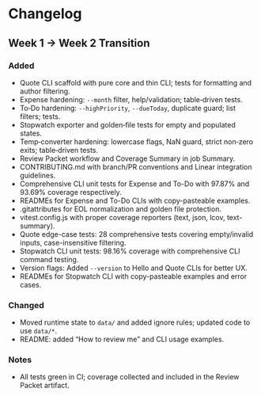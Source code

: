 # Changelog

## Week 1 → Week 2 Transition

### Added
- Quote CLI scaffold with pure core and thin CLI; tests for formatting and author filtering.
- Expense hardening: `--month` filter, help/validation; table‑driven tests.
- To‑Do hardening: `--highPriority`, `--dueToday`, duplicate guard; list filters; tests.
- Stopwatch exporter and golden‑file tests for empty and populated states.
- Temp‑converter hardening: lowercase flags, NaN guard, strict non‑zero exits; table‑driven tests.
- Review Packet workflow and Coverage Summary in job Summary.
- CONTRIBUTING.md with branch/PR conventions and Linear integration guidelines.
- Comprehensive CLI unit tests for Expense and To-Do with 97.87% and 93.69% coverage respectively.
- READMEs for Expense and To-Do CLIs with copy-pasteable examples.
- .gitattributes for EOL normalization and golden file protection.
- vitest.config.js with proper coverage reporters (text, json, lcov, text-summary).
- Quote edge-case tests: 28 comprehensive tests covering empty/invalid inputs, case-insensitive filtering.
- Stopwatch CLI unit tests: 98.16% coverage with comprehensive CLI command testing.
- Version flags: Added `--version` to Hello and Quote CLIs for better UX.
- READMEs for Stopwatch CLI with copy-pasteable examples and error cases.

### Changed
- Moved runtime state to `data/` and added ignore rules; updated code to use `data/*`.
- README: added “How to review me” and CLI usage examples.

### Notes
- All tests green in CI; coverage collected and included in the Review Packet artifact.
